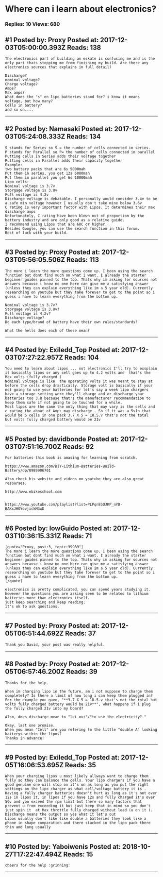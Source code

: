 # Where can i learn about electronics?

### Replies: 10 Views: 680

## \#1 Posted by: Proxy Posted at: 2017-12-03T05:00:00.393Z Reads: 138

```
The electronics part of building an eskate is confusing me and is the only part thats stopping me from finishing my build. Are there any electronics sources that explains in full detail?

Discharge?
nominal voltage?
Charge voltage?
Amps?
Max amps?
What does the "s" on lipo batteries stand for? i know it means voltage, but how many?
Cells in battery?
and so on....
```

---
## \#2 Posted by: Namasaki Posted at: 2017-12-03T05:24:08.333Z Reads: 134

```
S stands for Series so S = the number of cells connected in series.
P stands for Parallel so P= the number of cells connected in parallel
Putting cells in Series adds their voltage together 
Putting cells in Parallel adds their capacity together
Example:
two battery packs that are 6s 5000mah
Put them in series, you get 12s 5000mah
Put them in parallel you get 6s 10000mah
Lipo cells:
Nominal voltage is 3.7v
Storgage voltage is 3.8v
Full voltage is 4.2v
Discharge voltage is debatable. I personally would consider 3.4v to be a safe min voltage however I usually don't take mine below 3.6v
C rating is very important factor with Lipos. It determines their max discharge amps
Unfortunately, C rating have been blown out of proportion by the battery industry and are only good as a relative guide.
I recommend using Lipos that are 60C or higher.
Besides Google, you can use the search function in this forum.
Best of luck with your build.
```

---
## \#3 Posted by: Proxy Posted at: 2017-12-03T05:56:05.506Z Reads: 113

```
The more i learn the more questions come up. I been using the search function but dont find much on what i want. I already the starter beginner guides pinned to the top. Thats why im asking for sources not answers because i know no one here can give me a satisfying answer (unless they can explain everything like im a 5 year old). Currently researching on youtube but they take forever to get to the point so i guess i have to learn everything from the bottom up.

Nominal voltage is 3.7v?
Storgage voltage is 3.8v?
Full voltage is 4.2v?
Discharge voltage?
Do each type/brand of battery have their own rules/standards?

What the hells does each of these mean?
```

---
## \#4 Posted by: Exiledd_Top Posted at: 2017-12-03T07:27:22.957Z Reads: 104

```
You need to learn about lipos ... not electronics I'll try to exsplain it basically lipos or any cell goes up to 4.2 volts and  that's the Max volts (fully charged )
Nominal voltage is like  the operating volts it was meant to stay at before the cells drop drastically. Storage volt is basically if your not going to use your batteries for let's say a week lipo chargers have a storage setting were they'll charge and or discharge your batteries too 3.8 because that's the manufacturer recommendation to keep them safe if not going to be touched for a while.
Most lipos are the same the only thing that may vary is the cells and c rating the about of Amps may discharge . So if it was a 5s1p that would be 5 cells in one pack 3.7 X 5 = 18.5.v that's not the total  but volts fully charged battery would be 21v
```

---
## \#5 Posted by: davidbonde Posted at: 2017-12-03T07:51:16.700Z Reads: 92

```
For batteries this book is amasing for learning from scratch.

https://www.amazon.com/DIY-Lithium-Batteries-Build-Battery/dp/0989906701

Also check his website and videos on youtube they are also great resourses.

http://www.ebikeschool.com


https://www.youtube.com/playlist?list=PLPqn8bOJKP_nYD-BAKxJHOYovjickM3wD
```

---
## \#6 Posted by: lowGuido Posted at: 2017-12-03T10:36:15.331Z Reads: 71

```
[quote="Proxy, post:3, topic:39989"]
The more i learn the more questions come up. I been using the search function but dont find much on what i want. I already the starter beginner guides pinned to the top. Thats why im asking for sources not answers because i know no one here can give me a satisfying answer (unless they can explain everything like im a 5 year old). Currently researching on youtube but they take forever to get to the point so i guess i have to learn everything from the bottom up.
[/quote]

electronics is pretty complicated, you can spend years studying it. 
however the questions you are asking seem to be related to lithium batteries more than electronics itself.
just keep searching and keep reading.
it's ok to ask questions.
```

---
## \#7 Posted by: Proxy Posted at: 2017-12-05T06:51:44.692Z Reads: 37

```
Thank you David, your post was really helpful.
```

---
## \#8 Posted by: Proxy Posted at: 2017-12-05T06:57:46.200Z Reads: 39

```
Thanks for the help.

When im charging lipo in the future, am i not suppose to charge them completely? Is there a limit of how long i can keep them plugged in? For the example you gave, "**3.7 X 5 = 18.5.v that's not the total but volts fully charged battery would be 21v**", what happens if i plug the fully charged 21v into my board?

Also, does discharge mean to "let out"/"to use the electricity? "

Okay, last one promise.
When you mean "Cell" are you refering to the little "double A" looking batterys within the lipos?
Thanks in advance!
```

---
## \#9 Posted by: Exiledd_Top Posted at: 2017-12-05T16:06:53.695Z Reads: 35

```
When your charging lipos u most likely allways want to charge them fully so they can balance the cells. Your lipo chargers if you have a good genuine one will stop on it's on as long as you put the right settings on the lipo charger as what cell/voltage battery it is . Having a fully charger batteries doesn't hurt as long as it's not over 12s in lipos it, in lipos if you have 12s and fully charged it's over 50v and you exceed the rpm limit but there so many factors that prevent u from exceeding it but just keep that in mind so you don't just spin it  at Max throttle fully charged without load (u on it ).
Discharge means the output so yes what it let's out 
Lipos usually don't like like double a batteries they look like a phone in shape comparation and there stacked in the lipo pack there thin and long usually
```

---
## \#10 Posted by: Yaboiwenis Posted at: 2018-10-27T17:22:47.494Z Reads: 15

```
cheers for the help :grinning:
```

---

